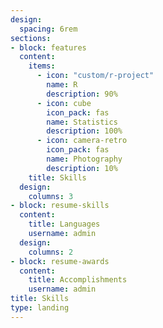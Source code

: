 ```yaml
---
design:
  spacing: 6rem
sections:
- block: features
  content:
    items:
      - icon: "custom/r-project"
        name: R
        description: 90%
      - icon: cube
        icon_pack: fas
        name: Statistics
        description: 100%
      - icon: camera-retro
        icon_pack: fas
        name: Photography
        description: 10%
    title: Skills
  design:
    columns: 3
- block: resume-skills
  content:
    title: Languages
    username: admin
  design:
    columns: 2
- block: resume-awards
  content:
    title: Accomplishments
    username: admin
title: Skills
type: landing
---
```

